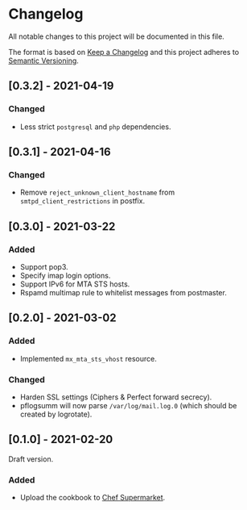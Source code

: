 # Changelog
All notable changes to this project will be documented in this file.

The format is based on [Keep a Changelog](http://keepachangelog.com/en/1.0.0/)
and this project adheres to [Semantic Versioning](http://semver.org/spec/v2.0.0.html).

## [0.3.2] - 2021-04-19
### Changed
- Less strict `postgresql` and `php` dependencies.

## [0.3.1] - 2021-04-16
### Changed
- Remove `reject_unknown_client_hostname` from `smtpd_client_restrictions` in postfix.

## [0.3.0] - 2021-03-22
### Added
- Support pop3.
- Specify imap login options.
- Support IPv6 for MTA STS hosts.
- Rspamd multimap rule to whitelist messages from postmaster.

## [0.2.0] - 2021-03-02

### Added
- Implemented `mx_mta_sts_vhost` resource.

### Changed
- Harden SSL settings (Ciphers & Perfect forward secrecy).
- pflogsumm will now parse `/var/log/mail.log.0` (which should be created by logrotate).

## [0.1.0] - 2021-02-20

Draft version.

### Added
- Upload the cookbook to [Chef Supermarket](https://supermarket.chef.io/cookbooks/mx).
